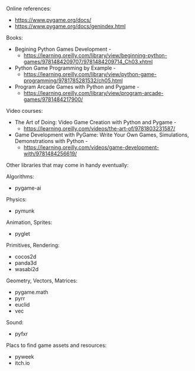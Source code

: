 
Online references:
- https://www.pygame.org/docs/
- https://www.pygame.org/docs/genindex.html

Books:
- Begining Python Games Development -
    - https://learning.oreilly.com/library/view/beginning-python-games/9781484209707/9781484209714_Ch03.xhtml
- Python Game Programming by Example -
    - https://learning.oreilly.com/library/view/python-game-programming/9781785281532/ch05.html
- Program Arcade Games with Python and Pygame -
    - https://learning.oreilly.com/library/view/program-arcade-games/9781484217900/


Video courses:
- The Art of Doing: Video Game Creation with Python and Pygame -
    - https://learning.oreilly.com/videos/the-art-of/9781803231587/
- Game Development with PyGame: Write Your Own Games, Simulations, Demonstrations with Python -
    - https://learning.oreilly.com/videos/game-development-with/9781484256619/


Other libraries that may come in handy eventually:

Algorithms:
- pygame-ai

Physics:
- pymunk

Animation, Sprites:
- pyglet

Primitives, Rendering:
- cocos2d
- panda3d
- wasabi2d

Geometry, Vectors, Matrices:
- pygame.math
- pyrr
- euclid
- vec

Sound:
- pyfxr


Placs to find game assets and resources:
- pyweek
- itch.io